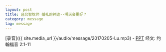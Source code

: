 ```yaml
---
layout: post
title: 吕允智牧师 婚礼的神迹--明天会更好？
category: message
tag: message
---
```



[录音]({{ site.media_url }}/audio/message/20170205-Lu.mp3) - [PPT](https://1drv.ms/p/s!AqLDbY3r4i9UhX-TMFnZTjvH2gnI)
经文: 约翰福音 2:1-11
